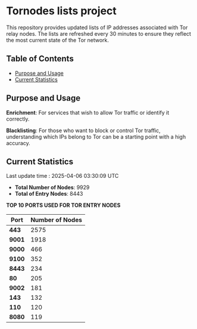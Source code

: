 # Tornodes lists project

This repository provides updated lists of IP addresses associated with Tor relay nodes. The lists are refreshed every 30 minutes to ensure they reflect the most current state of the Tor network.

## Table of Contents

- [Purpose and Usage](#purpose-and-usage)
- [Current Statistics](#current-statistics)


## Purpose and Usage

**Enrichment**: For services that wish to allow Tor traffic or identify it correctly.

**Blacklisting**: For those who want to block or control Tor traffic, understanding which IPs belong to Tor can be a starting point with a high accuracy.

## Current Statistics

Last update time : 2025-04-06 03:30:09 UTC

- **Total Number of Nodes**: 9929
- **Total of Entry Nodes**: 8443

**TOP 10 PORTS USED FOR TOR ENTRY NODES**

| **Port** | **Number of Nodes** |
|------|-----------------|
| **443**   | 2575  |
| **9001**   | 1918  |
| **9000**   | 466  |
| **9100**   | 352  |
| **8443**   | 234  |
| **80**   | 205  |
| **9002**   | 181  |
| **143**   | 132  |
| **110**   | 120  |
| **8080**   | 119  |

